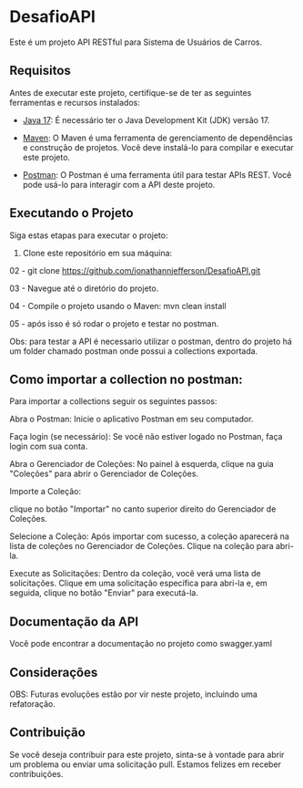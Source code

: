 # DesafioAPI

Este é um projeto API RESTful para Sistema de Usuários de Carros.

## Requisitos

Antes de executar este projeto, certifique-se de ter as seguintes ferramentas e recursos instalados:

- [Java 17](https://www.oracle.com/java/technologies/javase-jdk17-downloads.html): É necessário ter o Java Development Kit (JDK) versão 17.

- [Maven](https://maven.apache.org/download.cgi): O Maven é uma ferramenta de gerenciamento de dependências e construção de projetos. Você deve instalá-lo para compilar e executar este projeto.

- [Postman](https://www.postman.com/downloads/): O Postman é uma ferramenta útil para testar APIs REST. Você pode usá-lo para interagir com a API deste projeto.

## Executando o Projeto

Siga estas etapas para executar o projeto:

01. Clone este repositório em sua máquina:

02 - git clone  https://github.com/jonathannjefferson/DesafioAPI.git

03 - Navegue até o diretório do projeto.

04 - Compile o projeto usando o Maven:
   mvn clean install

05 - após isso é só rodar o projeto e testar no postman.

Obs: para testar a API é necessario utilizar o postman, dentro do projeto há um folder chamado postman onde possui a collections exportada. 

## Como importar a collection no postman: 
Para importar a collections seguir os seguintes passos: 

Abra o Postman: Inicie o aplicativo Postman em seu computador.

Faça login (se necessário): Se você não estiver logado no Postman, faça login com sua conta.

Abra o Gerenciador de Coleções: No painel à esquerda, clique na guia "Coleções" para abrir o Gerenciador de Coleções.

Importe a Coleção:

clique no botão "Importar" no canto superior direito do Gerenciador de Coleções.

Selecione a Coleção: Após importar com sucesso, a coleção aparecerá na lista de coleções no Gerenciador de Coleções. Clique na coleção para abri-la.

Execute as Solicitações: Dentro da coleção, você verá uma lista de solicitações. Clique em uma solicitação específica para abri-la e, em seguida, clique no botão "Enviar" para executá-la.

## Documentação da API
Você pode encontrar a documentação no projeto como swagger.yaml

## Considerações
OBS: Futuras evoluções estão por vir neste projeto, incluindo uma refatoração.

## Contribuição
Se você deseja contribuir para este projeto, sinta-se à vontade para abrir um problema ou enviar uma solicitação pull. Estamos felizes em receber contribuições.
